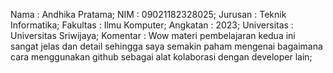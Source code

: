 Nama        : Andhika Pratama;
NIM         : 09021182328025;
Jurusan     : Teknik Informatika;
Fakultas    : Ilmu Komputer;
Angkatan    : 2023;
Universitas : Universitas Sriwijaya;
Komentar    : Wow materi pembelajaran kedua ini sangat jelas dan detail sehingga saya semakin paham mengenai bagaimana cara menggunakan github sebagai alat kolaborasi dengan developer lain;